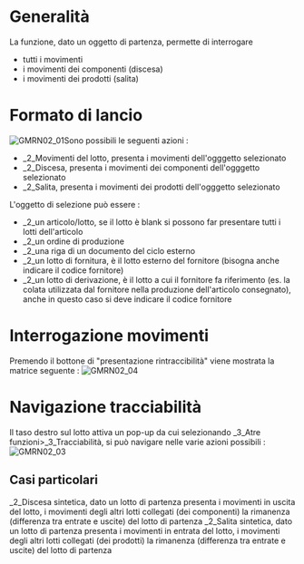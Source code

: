 # Generalità
La funzione, dato un oggetto di partenza, permette di interrogare
 * tutti i movimenti
 * i movimenti dei componenti (discesa)
 * i movimenti dei prodotti (salita)

# Formato di lancio
![GMRN02_01](http://localhost:3000/immagini/MBDOC_OGG-P_GMRN02/GMRN02_01.png)Sono possibili le seguenti azioni : 
 * _2_Movimenti del lotto, presenta i movimenti dell'ogggetto selezionato
 * _2_Discesa, presenta i movimenti dei componenti dell'ogggetto selezionato
 * _2_Salita, presenta i movimenti dei prodotti dell'ogggetto selezionato

L'oggetto di selezione può essere : 
 * _2_un articolo/lotto,  se il lotto è blank si possono far presentare tutti i lotti dell'articolo
 * _2_un ordine di produzione
 * _2_una riga di un documento del ciclo esterno
 * _2_un lotto di fornitura, è il lotto esterno del fornitore (bisogna anche indicare il codice fornitore)
 * _2_un lotto di derivazione, è il lotto a cui il fornitore fa riferimento (es. la colata utilizzata dal fornitore nella produzione dell'articolo consegnato), anche in questo caso si deve indicare il codice fornitore

# Interrogazione movimenti
Premendo il bottone di "presentazione rintraccibilità" viene mostrata la matrice seguente : 
![GMRN02_04](http://localhost:3000/immagini/MBDOC_OGG-P_GMRN02/GMRN02_04.png)
# Navigazione tracciabilità
Il taso destro sul  lotto attiva un pop-up da cui selezionando _3_Atre funzioni>_3_Tracciabilità, si può navigare nelle varie azioni possibili : 
![GMRN02_03](http://localhost:3000/immagini/MBDOC_OGG-P_GMRN02/GMRN02_03.png)
## Casi particolari
_2_Discesa sintetica, dato un lotto di partenza presenta i movimenti in uscita del lotto, i movimenti degli altri lotti collegati (dei componenti) la rimanenza (differenza tra entrate e uscite) del lotto di partenza
_2_Salita sintetica, dato un lotto di partenza presenta i movimenti in entrata del lotto, i movimenti degli altri lotti collegati (dei prodotti) la rimanenza (differenza tra entrate e uscite) del lotto di partenza

